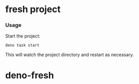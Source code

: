 # fresh project

### Usage

Start the project:

```
deno task start
```

This will watch the project directory and restart as necessary.
# deno-fresh
